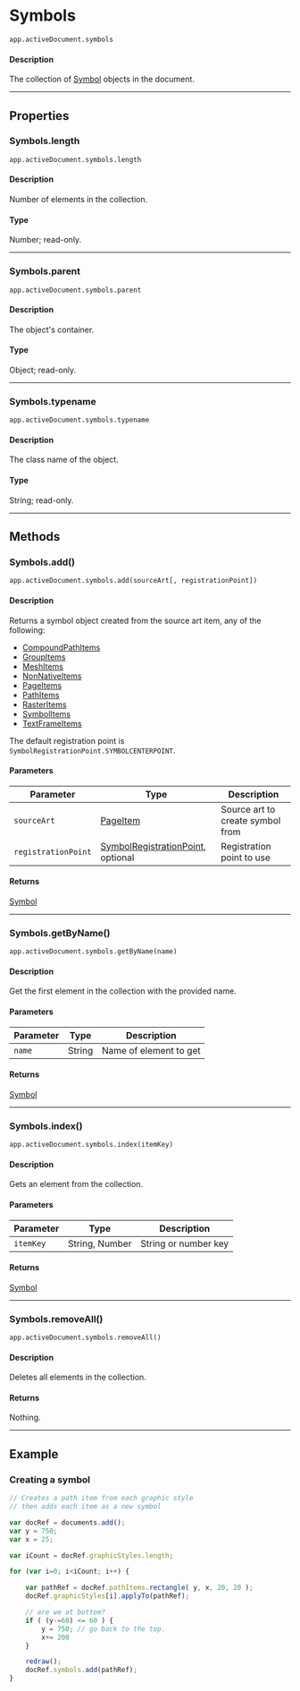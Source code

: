 # Symbols

`app.activeDocument.symbols`

#### Description

The collection of [Symbol](./Symbol.md) objects in the document.

---

## Properties

### Symbols.length

`app.activeDocument.symbols.length`

#### Description

Number of elements in the collection.

#### Type

Number; read-only.

---

### Symbols.parent

`app.activeDocument.symbols.parent`

#### Description

The object's container.

#### Type

Object; read-only.

---

### Symbols.typename

`app.activeDocument.symbols.typename`

#### Description

The class name of the object.

#### Type

String; read-only.

---

## Methods

### Symbols.add()

`app.activeDocument.symbols.add(sourceArt[, registrationPoint])`

#### Description

Returns a symbol object created from the source art item, any of the following:

- [CompoundPathItems](./CompoundPathItems.md)
- [GroupItems](./GroupItems.md)
- [MeshItems](./MeshItems.md)
- [NonNativeItems](./NonNativeItems.md)
- [PageItems](./PageItems.md)
- [PathItems](./PathItems.md)
- [RasterItems](./RasterItems.md)
- [SymbolItems](./SymbolItems.md)
- [TextFrameItems](./TextFrameItems.md)

The default registration point is `SymbolRegistrationPoint.SYMBOLCENTERPOINT`.

#### Parameters

|      Parameter      |                                        Type                                         |           Description            |
| ------------------- | ----------------------------------------------------------------------------------- | -------------------------------- |
| `sourceArt`         | [PageItem](./PageItem.md)                                                           | Source art to create symbol from |
| `registrationPoint` | [SymbolRegistrationPoint](scripting-constants.md#symbolregistrationpoint), optional | Registration point to use        |

#### Returns

[Symbol](./Symbol.md)

---

### Symbols.getByName()

`app.activeDocument.symbols.getByName(name)`

#### Description

Get the first element in the collection with the provided name.

#### Parameters

| Parameter |  Type  |      Description       |
| --------- | ------ | ---------------------- |
| `name`    | String | Name of element to get |

#### Returns

[Symbol](./Symbol.md)

---

### Symbols.index()

`app.activeDocument.symbols.index(itemKey)`

#### Description

Gets an element from the collection.

#### Parameters

| Parameter |      Type      |     Description      |
| --------- | -------------- | -------------------- |
| `itemKey` | String, Number | String or number key |

#### Returns

[Symbol](./Symbol.md)

---

### Symbols.removeAll()

`app.activeDocument.symbols.removeAll()`

#### Description

Deletes all elements in the collection.

#### Returns

Nothing.

---

## Example

### Creating a symbol

```javascript
// Creates a path item from each graphic style
// then adds each item as a new symbol

var docRef = documents.add();
var y = 750;
var x = 25;

var iCount = docRef.graphicStyles.length;

for (var i=0; i<iCount; i++) {

    var pathRef = docRef.pathItems.rectangle( y, x, 20, 20 );
    docRef.graphicStyles[i].applyTo(pathRef);

    // are we at bottom?
    if ( (y-=60) <= 60 ) {
        y = 750; // go back to the top.
        x+= 200
    }

    redraw();
    docRef.symbols.add(pathRef);
}
```
